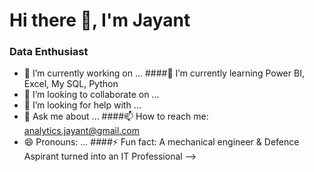 
# Hi there 👋, I'm Jayant
### Data Enthusiast



- 🔭 I’m currently working on ...
####🌱 I’m currently learning Power BI, Excel, My SQL, Python
- 👯 I’m looking to collaborate on ...
- 🤔 I’m looking for help with ...
- 💬 Ask me about ...
####📫 How to reach me: analytics.jayant@gmail.com
- 😄 Pronouns: ...
####⚡ Fun fact: A mechanical engineer & Defence Aspirant turned into an IT Professional
-->
